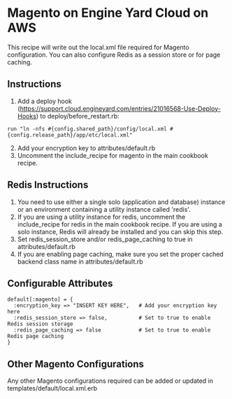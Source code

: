 # Magento on Engine Yard Cloud on AWS

This recipe will write out the local.xml file required for Magento configuration.  You can also configure Redis as a session store or for page caching.

## Instructions

1.  Add a deploy hook (https://support.cloud.engineyard.com/entries/21016568-Use-Deploy-Hooks) to deploy/before_restart.rb: 

`run "ln -nfs #{config.shared_path}/config/local.xml #{config.release_path}/app/etc/local.xml"`

2. Add your encryption key to attributes/default.rb
3. Uncomment the include_recipe for magento in the main cookbook recipe.

## Redis Instructions

1. You need to use either a single solo (application and database) instance or an environment containing a utility instance called 'redis'.
2. If you are using a utility instance for redis, uncomment the include_recipe for redis in the main cookbook recipe.  If you are using a solo instance, Redis will already be installed and you can skip this step.
3. Set redis_session_store and/or redis_page_caching to true in attributes/default.rb
4. If you are enabling page caching, make sure you set the proper cached backend class name in attributes/default.rb

## Configurable Attributes

```
default[:magento] = {
  :encryption_key => "INSERT KEY HERE",   # Add your encryption key here
  :redis_session_store => false,          # Set to true to enable Redis session storage
  :redis_page_caching => false            # Set to true to enable Redis page caching
}
```

## Other Magento Configurations

Any other Magento configurations required can be added or updated in templates/default/local.xml.erb
